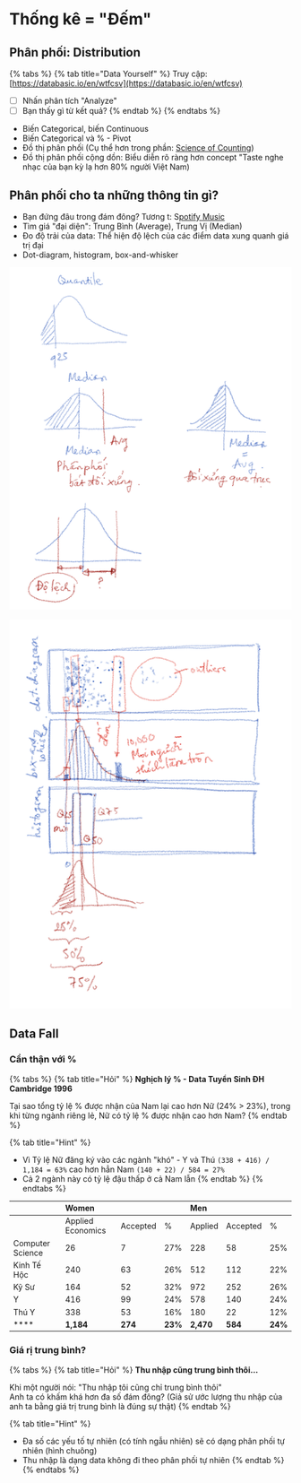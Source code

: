 # Thống kê = "Đếm"

## Phân phối: Distribution

{% tabs %}
{% tab title="Data Yourself" %}
Truy cập: [https://databasic.io/en/wtfcsv](https://databasic.io/en/wtfcsv)

* [ ] Nhấn phân tích "Analyze"
* [ ] Bạn thấy gì từ kết quả?
{% endtab %}
{% endtabs %}

* Biến Categorical, biến Continuous
* Biến Categorical và % - Pivot 
* Đồ thị phân phối \(Cụ thể hơn trong phần: [Science of Counting](../../data-inspires/science-of-counting.md)\)
* Đồ thị phân phối cộng dồn: Biểu diễn rõ ràng hơn concept "Taste nghe nhạc của bạn kỳ lạ hơn 80% người Việt Nam\)

## Phân phối cho ta những thông tin gì?

* Bạn đứng đâu trong đám đông? Tương t: S[potify Music ](../1-hello-world/d-aty-your-spotify-data.md#gout-nhac-cua-ban-di-den-dau)
* Tìm giá  "đại diện": Trung Bình \(Average\), Trung Vị \(Median\)
* Đo độ trải của data: Thể hiện độ lệch của các điểm data xung quanh giá trị đại 
* Dot-diagram, histogram, box-and-whisker

![](../../.gitbook/assets/image%20%2816%29.png)

![](../../.gitbook/assets/image%20%2817%29.png)

## Data Fall

### Cẩn thận với %

{% tabs %}
{% tab title="Hỏi" %}
**Nghịch lý % - Data Tuyển Sinh ĐH Cambridge 1996**

Tại sao tổng tỷ lệ % được nhận của Nam lại cao hơn Nữ \(24% &gt; 23%\), trong khi từng ngành riêng lẻ, Nữ có tỷ lệ % được nhận cao hơn Nam?
{% endtab %}

{% tab title="Hint" %}
* Vì Tỷ lệ Nữ đăng ký vào các ngành "khó" - Y và Thú `(338 + 416) / 1,184 = 63%` cao hơn hẳn Nam `(140 + 22) / 584 = 27%`
* Cả 2 ngành này có tỷ lệ đậu thấp ở cả Nam lẫn 
{% endtab %}
{% endtabs %}

|  | Women |  |  | Men |  |  |
| :--- | :--- | :--- | :--- | :--- | :--- | :--- |
|  | Applied Economics | Accepted | % | Applied | Accepted | % |
| Computer Science | 26 | 7 | 27% | 228 | 58 | 25% |
| Kinh Tế Hộc | 240 | 63 | 26% | 512 | 112 | 22% |
| Kỹ Sư | 164 | 52 | 32% | 972 | 252 | 26% |
| Y | 416 | 99 | 24% | 578 | 140 | 24% |
| Thú Y | 338 | 53 | 16% | 180 | 22 | 12% |
| \*\*\*\* | **1,184** | **274** | **23%** | **2,470** | **584** | **24%** |

### Giá rị trung bình?

{% tabs %}
{% tab title="Hỏi" %}
**Thu nhập cũng trung bình thôi...**

Khi một người nói: "Thu nhập tôi cũng chỉ trung bình thôi"  
Anh ta có khấm khá hơn đa số đám đông? \(Giả sử ước lượng thu nhập của anh ta bằng giá trị trung bình là đúng sự thật\)
{% endtab %}

{% tab title="Hint" %}
* Đa số các yếu tố tự nhiên \(có tính ngẫu nhiên\) sẽ có dạng phân phối tự nhiên \(hình chuông\)
* Thu nhập là dạng data không đi theo phân phối tự nhiên
{% endtab %}
{% endtabs %}

